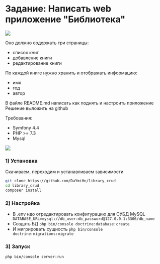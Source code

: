 # Задание: Написать web приложение "Библиотека"

![](https://i.imgur.com/gTGZIpj.gif)

Оно должно содержать три страницы:
* список книг
* добавление книги
* редактирование книги

По каждой книге нужно хранить и отображать информацию:
* имя
* год
* автор

В файле README.md написать как поднять и настроить приложение
Решение выложить на github

Требования:
* Symfony 4.4
* PHP >= 7.3
* Mysql

![](https://i.imgur.com/AVAcZyt.png)

### 1) Установка

Скачиваем, переходим и устанавливаем зависимости 

```sh
git clone https://github.com/DaYmiHn/library_crud
cd library_crud
composer install
```
### 2) Настройка
- В .env ндо отредактировать конфигурацию для СУБД MySQL
``` DATABASE_URL=mysql://db_user:db_password@127.0.0.1:3306/db_name```
- Создать БД
``` php bin/console doctrine:database:create ```
- И мигрировать сущность
``` php bin/console doctrine:migrations:migrate ```




### 3) Запуск
```sh
php bin/console server:run
```



